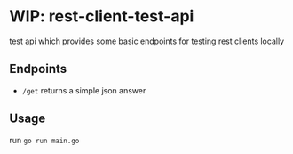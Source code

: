 # WIP: rest-client-test-api
test api which provides some basic endpoints for testing rest clients locally

## Endpoints
- `/get` returns a simple json answer

## Usage
run `go run main.go`
